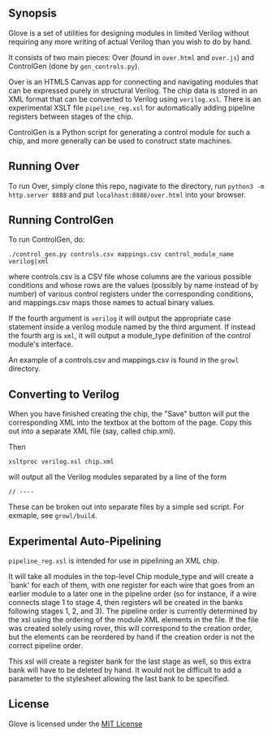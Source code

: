 ## Synopsis

Glove is a set of utilities for designing modules in limited Verilog
without requiring any more writing of actual Verilog than you wish to
do by hand.

It consists of two main pieces: Over (found in `over.html` and
`over.js`) and ControlGen (done by `gen_controls.py`).

Over is an HTML5 Canvas app for connecting and navigating modules that
can be expressed purely in structural Verilog.  The chip data is
stored in an XML format that can be converted to Verilog using
`verilog.xsl`.  There is an experimental XSLT file `pipeline_reg.xsl`
for automatically adding pipeline registers between stages of the
chip.

ControlGen is a Python script for generating a control module for such
a chip, and more generally can be used to construct state machines.

## Running Over

To run Over, simply clone this repo, nagivate to the directory, run
`python3 -m http.server 8888` and put `localhost:8888/over.html` into
your browser.

## Running ControlGen

To run ControlGen, do:

```
./control_gen.py controls.csv mappings.csv control_module_name verilog|xml
```

where controls.csv is a CSV file whose columns are the various
possible conditions and whose rows are the values (possibly by name
instead of by number) of various control registers under the
corresponding conditions, and mappings.csv maps those names to actual
binary values.

If the fourth argument is `verilog` it will output the appropriate
case statement inside a verilog module named by the third argument.
If instead the fourth arg is `xml`, it will output a module_type
definition of the control module's interface.

An example of a controls.csv and mappings.csv is found in the `growl`
directory.

## Converting to Verilog

When you have finished creating the chip, the "Save" button will put
the corresponding XML into the textbox at the bottom of the page.
Copy this out into a separate XML file (say, called chip.xml).

Then

```
xsltproc verilog.xsl chip.xml
```

will output all the Verilog modules separated by a line of the form

```
// ----
```

These can be broken out into separate files by a simple sed script.
For exmaple, see `growl/build`.

## Experimental Auto-Pipelining

`pipeline_reg.xsl` is intended for use in pipelining an XML chip.

It will take all modules in the top-level Chip module_type and will
create a `bank' for each of them, with one register for each wire that
goes from an earlier module to a later one in the pipeline order (so
for instance, if a wire connects stage 1 to stage 4, then registers
wll be created in the banks following stages 1, 2, and 3).  The
pipeline order is currently determined by the xsl using the ordering
of the module XML elements in the file.  If the file was created
solely using rover, this will correspond to the creation order, but
the elements can be reordered by hand if the creation order is not the
correct pipeline order.

This xsl will create a register bank for the last stage as well, so
this extra bank will have to be deleted by hand.  It would not be
difficult to add a parameter to the stylesheet allowing the last bank
to be specified.  

## License

Glove is licensed under the [MIT License](http://opensource.org/licenses/MIT)

